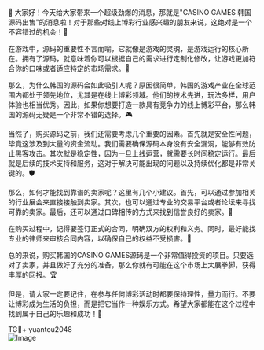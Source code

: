 🎉 大家好！今天给大家带来一个超级劲爆的消息，那就是"CASINO GAMES 韩国源码出售"的消息啦！对于那些对线上博彩行业感兴趣的朋友来说，这绝对是一个不容错过的机会！🚀

在游戏中，源码的重要性不言而喻，它就像是游戏的灵魂，是游戏运行的核心所在。拥有了源码，就意味着你可以根据自己的需求进行定制化修改，让游戏更加符合你的口味或者适应特定的市场需求。🌟

那么，为什么韩国的源码会如此吸引人呢？原因很简单，韩国的游戏产业在全球范围内都处于领先地位，尤其是在线上博彩领域。他们的技术先进，玩法多样，用户体验也相当优秀。因此，如果你想要打造一款具有竞争力的线上博彩平台，那么韩国的源码无疑是一个非常不错的选择。🎮

当然了，购买源码之前，我们还需要考虑几个重要的因素。首先就是安全性问题，毕竟这涉及到大量的资金流动。我们需要确保源码本身没有安全漏洞，能够有效防止黑客攻击。其次就是稳定性，因为一旦上线运营，就需要长时间稳定运行。最后就是后续的技术支持和服务，这对于解决可能出现的问题以及持续优化都是非常关键的。🛡️

那么，如何才能找到靠谱的卖家呢？这里有几个小建议。首先，可以通过参加相关的行业展会来直接接触到卖家。其次，也可以通过专业的交易平台或者论坛来寻找可靠的卖家。最后，还可以通过口碑相传的方式来找到信誉良好的卖家。💼

在购买过程中，记得要签订正式的合同，明确双方的权利和义务。同时，最好能找专业的律师来审核合同内容，以确保自己的权益不受损害。💼

总的来说，购买韩国的CASINO GAMES源码是一个非常值得投资的项目。只要选对了卖家，并且做好了充分的准备，那么你就有可能在这个市场上大展拳脚，获得丰厚的回报。🏆

但是，请大家一定要记住，在参与任何博彩活动时都要保持理性，量力而行。不要让博彩成为生活的负担，而是把它当作一种娱乐方式。希望大家都能在这个过程中找到属于自己的乐趣和成功！🌈

TG💪+ yuantou2048  
![Image](https://github.com/user-attachments/assets/cf57a8bb-a08e-43c1-ad82-039f33c64200)